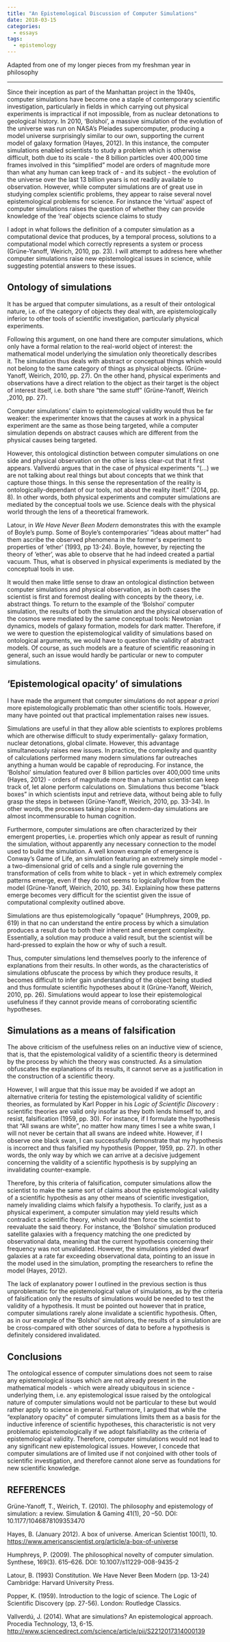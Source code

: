 ```yaml
---
title: "An Epistemological Discussion of Computer Simulations"
date: 2018-03-15
categories:
  - essays
tags:
  - epistemology
---
```


Adapted from one of my longer pieces from my freshman year in philosophy

---
Since their inception as part of the Manhattan project in the 1940s, computer simulations have become one a staple of contemporary scientific investigation, particularly in fields  in which carrying out physical experiments is impractical if not impossible, from as nuclear detonations to geological history. 
In 2010, ‘Bolshoi’, a massive simulation of the evolution of the universe was run on NASA’s Pleiades supercomputer, producing a model universe surprisingly similar to our own, supporting the current model of galaxy formation (Hayes, 2012). In this instance, the computer simulations enabled scientists to study a problem which is otherwise difficult, both due to its scale - the 8 billion particles over 400,000 time frames involved in this “simplified” model are orders of magnitude more than what any human can keep track of - and its subject - the evolution of the universe over the last 13 billion years is not readily available to observation. 
However, while computer simulations are of great use in studying complex scientific problems, they appear to raise several novel epistemological problems for science.  For instance the ‘virtual’ aspect of computer simulations raises the question of whether they can provide knowledge of the ‘real’ objects science claims to study  

I adopt in what follows the definition of a computer simulation as a computational device that produces, by a temporal process, solutions to a computational model which correctly represents a system or process (Grüne-Yanoff, Weirich, 2010, pp. 23).
I will attempt to address here whether computer simulations raise new epistemological issues in science, while suggesting potential answers to these issues.

## Ontology of simulations
It has be argued that computer simulations, as a result of their ontological nature, i.e. of the category of objects they deal with, are epistemologically inferior to other tools of scientific investigation, particularly physical experiments.  

Following this argument, on one hand there are computer simulations, which only have a formal relation to the real-world object of interest: the mathematical model underlying the simulation only theoretically describes it. The simulation thus deals with abstract or conceptual things which would not belong to the same category of things as physical objects. (Grüne-Yanoff, Weirich, 2010, pp. 27). On the other hand, physical experiments and observations  have a direct relation to the object as their target is the object of interest itself, i.e. both share “the same stuff” (Grüne-Yanoff, Weirich ,2010, pp. 27).

Computer simulations’  claim to epistemological validity would thus be far weaker: the experimenter knows that the causes at work in a physical experiment are the same as those being targeted,  while a computer simulation depends on abstract causes which are different from the physical causes being targeted. 
    
However, this ontological distinction between computer simulations on one side and physical observation on the other is less clear-cut that it first appears. Vallverdú argues that in the case of physical experiments “(...) we are not talking about real things but about concepts that we think that capture those things. In this sense the representation of the reality is ontologically-dependant of our tools, not about the reality itself.” (2014, pp. 8). In other words, both physical experiments and computer simulations are mediated by the conceptual tools we use. Science deals with the physical world through the lens of a theoretical framework. 

Latour, in *We Have Never Been Modern* demonstrates this with the example of Boyle’s pump. Some of Boyle’s contemporaries’  “ideas about matter” had them ascribe the observed phenomena in the former's experiment to properties of ‘ether’ (1993, pp 13-24). Boyle, however, by rejecting the theory of ‘ether’, was able to observe that he had indeed created a partial vacuum. Thus, what is observed in physical experiments is mediated by the conceptual tools in use.  

It would then make little sense to draw an ontological distinction between computer simulations  and physical observation, as in both cases the scientist is first and foremost dealing with concepts by the theory, i.e. abstract things. To return to the example of the ‘Bolshoi’ computer simulation, the results of both the simulation and the physical observation of the cosmos were mediated by the same conceptual tools: Newtonian dynamics, models of galaxy formation, models for dark matter. 
Therefore, if we were to question the epistemological validity of simulations based on ontological arguments, we would have to question the validity of  abstract models. Of course, as such models are a feature of scientific reasoning in general, such an issue would hardly be particular or new to computer simulations. 


## ‘Epistemological opacity’ of simulations

I have made the argument that computer simulations do not appear *a priori* more epistemologically problematic than other scientific tools. However, many have pointed out that practical implementation raises new issues. 

Simulations are useful in that they allow able scientists to explores problems which are otherwise difficult to study experimentally- galaxy formation, nuclear detonations, global climate. However, this advantage simultaneously raises new issues. In practice, the complexity and quantity of calculations performed many  modern simulations far outreaches anything a human would be capable of reproducing. For instance, the ‘Bolshoi’ simulation featured over 8 billion particles over 400,000 time units (Hayes, 2012) - orders of magnitude more than a human scientist can keep track of, let alone perform calculations on. Simulations thus become “black boxes” in which scientists input and retrieve data, without being able to fully grasp the steps in between (Grüne-Yanoff, Weirich, 2010, pp. 33-34). In other words, the processes taking place in modern-day simulations are almost incommensurable to human cognition. 

Furthermore, computer simulations are often characterized by their emergent properties, i.e. properties which only appear as result of running the simulation, without apparently any necessary connection to the model used to build the simulation. A well known example of emergence is Conway’s Game of Life, an simulation featuring an extremely simple model - a two-dimensional grid of cells and a single rule governing the transformation of cells from white to black - yet in which extremely complex patterns emerge, even if they do not seems to  logicallyfollow from the model (Grüne-Yanoff, Weirich, 2010, pp. 34). Explaining how these patterns emerge becomes very difficult for the scientist given the issue of computational complexity outlined above.

Simulations are thus epistemologically “opaque” (Humphreys, 2009, pp. 619) in that no can understand the entire process by which a simulation produces a result due to both their inherent and emergent complexity. Essentially, a solution may produce a valid result, but the scientist will be hard-pressed to explain the how or why of such a result.
    
Thus, computer simulations lend themselves poorly to the inference of explanations from their results. In other words, as the characteristics of simulations obfuscate the process by which they produce results, it becomes  difficult to infer gain understanding of the object being studied and thus formulate  scientific hypotheses about it (Grüne-Yanoff, Weirich, 2010, pp. 26). Simulations would  appear to lose their epistemological usefulness if they cannot provide means of corroborating scientific hypotheses.     

## Simulations as a means of falsification

The above criticism of the usefulness relies on an inductive view of science, that is, that the epistemological validity of a scientific theory is determined by the process by which the theory was constructed. As a simulation obfuscates the explanations of its results, it cannot serve as a justification in the construction of a scientific theory. 

However, I will argue that this issue may be avoided if we adopt an alternative criteria for testing the epistemological validity of scientific theories, as formulated by Karl Popper in his *Logic of Scientific Discovery* : scientific theories are valid only insofar as they both lends himself to, and resist, falsification (1959, pp. 30). For instance, if I formulate the hypothesis that “All swans are white”, no matter how many times I see a white swan, I will not never be certain that all swans are indeed white. However, if I observe one black swan, I can successfully demonstrate that my hypothesis is incorrect and thus falsified my hypothesis (Popper, 1959, pp. 27). In other words, the only way by which we can arrive at a decisive judgement concerning the validity of a scientific hypothesis is by supplying an invalidating counter-example.

Therefore, by this criteria of falsification, computer simulations allow the scientist to make the same sort of claims about the epistemological validity of a scientific hypothesis as any other means of scientific investigation, namely invaliding claims which falsify a hypothesis. To clarify,  just as a physical experiment, a computer simulation may yield results which contradict a scientific theory, which would then force the scientist to reevaluate the said theory.  For instance, the ‘Bolshoi’ simulation produced satellite galaxies with a frequency matching the one predicted by observational data, meaning that the current hypothesis concerning their frequency was not unvalidated.  However, the simulations yielded dwarf galaxies at a rate far exceeding observational data, pointing to an issue in the model used in the simulation, prompting the researchers to refine the model (Hayes, 2012).

The lack of explanatory power I outlined in the previous section is thus unproblematic for the epistemological value of simulations, as by the criteria of falsification only the results of simulations would be needed to test the validity of a hypothesis. It must be pointed  out however that in pratice, computer simulations rarely alone invalidate a scientific hypothesis. Often, as in our example of the ‘Bolshoi’ simulations, the results of a simulation are be cross-compared with other sources of data to before a hypothesis is definitely considered invalidated.

## Conclusions

The ontological essence of computer simulations does not seem to raise any epistemological issues which are not already present in the mathematical models - which were already ubiquitous in science - underlying them, i.e. any epistemological issue raised by the ontological nature of computer simulations would not be particular to these but would rather apply to science in general. Furthermore, I argued that  while the “explanatory opacity” of computer simulations limits them as a basis for the inductive inference of scientific hypotheses, this characteristic is not very problematic epistemologically if we adopt falsifiability as the criteria of epistemological  validity. Therefore, computer simulations would not lead to any significant new epistemological issues. However, I concede that computer simulations are of limited use if not conjoined with other tools of scientific investigation, and therefore cannot alone serve as foundations for new scientific knowledge.

## REFERENCES
Grüne-Yanoff, T., Weirich, T. (2010). The philosophy and epistemology of simulation: a review. 
Simulation & Gaming 41(1), 20 –50. DOI: 10.1177/1046878109353470

Hayes, B. (January 2012). A box of universe. American Scientist 100(1), 10. 
https://www.americanscientist.org/article/a-box-of-universe

Humphreys, P. (2009).  The philosophical novelty of computer simulation. Synthese, 169(3). 
 615–626. DOI: 10.1007/s11229-008-9435-2

Latour, B. (1993) Constitution. We Have Never Been Modern (pp. 13-24) Cambridge: Harvard 
University Press. 

Popper, K. (1959). Introduction to the logic of science. The Logic of Scientific Discovery (pp. 
27-56). London: Routledge Classics.

Vallverdú, J. (2014). What are simulations? An epistemological approach. Procedia Technology, 
13,  6-15.  http://www.sciencedirect.com/science/article/pii/S2212017314000139
